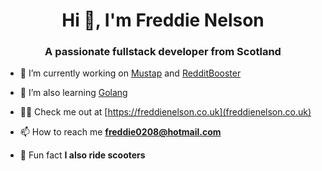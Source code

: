 <h1 align="center">Hi 👋, I'm Freddie Nelson</h1>
<h3 align="center">A passionate fullstack developer from Scotland</h3>

- 🔭 I’m currently working on [Mustap](https://mustap.app) and [RedditBooster](https://redditbooster.com/)

- 🌱 I’m also learning [Golang](https://golang.org/)

- 👨‍💻 Check me out at [https://freddienelson.co.uk](freddienelson.co.uk)

- 📫 How to reach me **freddie0208@hotmail.com**

- 🛴 Fun fact **I also ride scooters**


